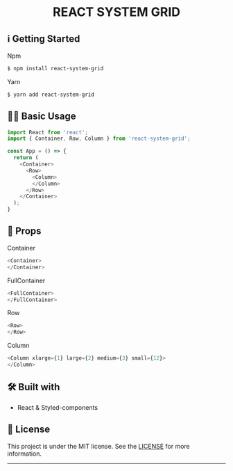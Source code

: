 <h1 align="center">
  REACT SYSTEM GRID
</h1>

## :information_source: Getting Started

Npm
```bash
$ npm install react-system-grid
```

Yarn
```bash
$ yarn add react-system-grid
```

## :man_technologist: Basic Usage

```javascript
import React from 'react';
import { Container, Row, Column } from 'react-system-grid';

const App = () => {
  return (
    <Container>
      <Row>
        <Column>
        </Column>
      </Row>
    </Container>
  );
}
```

## :mag_right: Props

Container
```javascript
<Container>
</Container>
```

FullContainer
```javascript
<FullContainer>
</FullContainer>
```

Row
```javascript
<Row>
</Row>
```

Column
```javascript
<Column xlarge={1} large={2} medium={3} small={12}>
</Column>
```

## :hammer_and_wrench: Built with

- React & Styled-components

## :memo: License
This project is under the MIT license. See the [LICENSE](LICENSE.md) for more information.

---